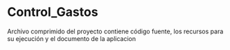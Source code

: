 # Control_Gastos
Archivo comprimido del proyecto contiene código fuente, los recursos para su ejecución y el documento de la aplicacion
